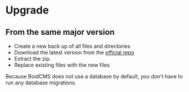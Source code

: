 # Upgrade

## From the same major version

- Create a new back up of all files and directories
- Download the latest version from the [official repo](https://github.com/BoidCMS/BoidCMS)
- Extract the zip.
- Replace existing files with the new files

<!--
## From different major version

- Create a new back up of all files and directories
- 
-->

Because BoidCMS does not use a database by default, you don't have to run any database migrations.
